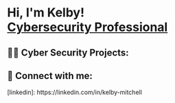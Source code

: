 <h1>Hi, I'm Kelby! <br/> <a href="https://www.linkedin.com/in/kelby-mitchell/">Cybersecurity Professional</a>

<h2>👨‍💻 Cyber Security Projects:</h2>

<h2> 🤳 Connect with me:</h2>
[linkedin]: https://linkedin.com/in/kelby-mitchell

